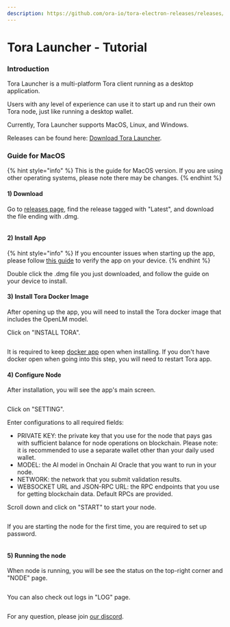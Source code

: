```yaml
---
description: https://github.com/ora-io/tora-electron-releases/releases/
---
```


# Tora Launcher - Tutorial

### Introduction

Tora Launcher is a multi-platform Tora client running as a desktop application.

Users with any level of experience can use it to start up and run their own Tora node, just like running a desktop wallet.

Currently, Tora Launcher supports MacOS, Linux, and Windows.

Releases can be found here: [Download Tora Launcher](https://github.com/ora-io/tora-electron-releases/releases/).

### Guide for MacOS

{% hint style="info" %}
This is the guide for MacOS version. If you are using other operating systems, please note there may be changes.
{% endhint %}

#### 1) Download

Go to [releases page](https://github.com/ora-io/tora-electron-releases/releases/), find the release tagged with "Latest", and download the file ending with .dmg.

<figure><img src="../../../.gitbook/assets/截屏2024-09-09 上午1.54.30.png" alt=""><figcaption></figcaption></figure>

#### 2) Install App

{% hint style="info" %}
If you encounter issues when starting up the app, please follow [this guide](https://www.easeus.com/mac-file-recovery/cant-open-from-unidentified-developer.html) to verify the app on your device.
{% endhint %}

Double click the .dmg file you just downloaded, and follow the guide on your device to install.

#### 3) Install Tora Docker Image

After opening up the app, you will need to install the Tora docker image that includes the OpenLM model.

Click on "INSTALL TORA".

<figure><img src="../../../.gitbook/assets/截屏2024-09-09 上午2.01.08.png" alt=""><figcaption></figcaption></figure>

It is required to keep [docker app](https://docs.docker.com/engine/install/) open when installing. If you don't have docker open when going into this step, you will need to restart Tora app.

#### 4) Configure Node

After installation, you will see the app's main screen.

<figure><img src="../../../.gitbook/assets/截屏2024-09-09 上午2.10.53.png" alt=""><figcaption></figcaption></figure>

Click on "SETTING".

Enter configurations to all required fields:

* PRIVATE KEY: the private key that you use for the node that pays gas with sufficient balance for node operations on blockchain. Please note: it is recommended to use a separate wallet other than your daily used wallet.
* MODEL: the AI model in Onchain AI Oracle that you want to run in your node.
* NETWORK: the network that you submit validation results.
* WEBSOCKET URL and JSON-RPC URL: the RPC endpoints that you use for getting blockchain data. Default RPCs are provided.

Scroll down and click on "START" to start your node.

<figure><img src="../../../.gitbook/assets/截屏2024-09-09 上午2.24.04.png" alt=""><figcaption></figcaption></figure>

If you are starting the node for the first time, you are required to set up password.

<figure><img src="../../../.gitbook/assets/截屏2024-09-09 上午2.18.31.png" alt=""><figcaption></figcaption></figure>

#### 5) Running the node

When node is running, you will be see the status on the top-right corner and "NODE" page.

<figure><img src="../../../.gitbook/assets/截屏2024-09-09 上午2.25.41.png" alt=""><figcaption></figcaption></figure>

You can also check out logs in "LOG" page.

<figure><img src="../../../.gitbook/assets/截屏2024-09-09 上午2.24.54.png" alt=""><figcaption></figcaption></figure>

For any question, please join [our discord](https://discord.gg/ora-io).
